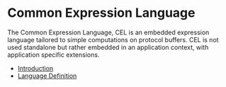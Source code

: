 # Common Expression Language

The Common Expression Language, CEL is an embedded expression language tailored
to simple computations on protocol buffers. CEL is not used standalone but
rather embedded in an application context, with application specific extensions.

*   [Introduction](doc/intro.md)
*   [Language Definition](doc/langdef.md)
